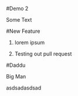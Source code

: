 #Demo 2

Some Text

#New Feature

1. lorem ipsum

2. Testing out pull request

#Daddu

Big Man

asdsadasdsad